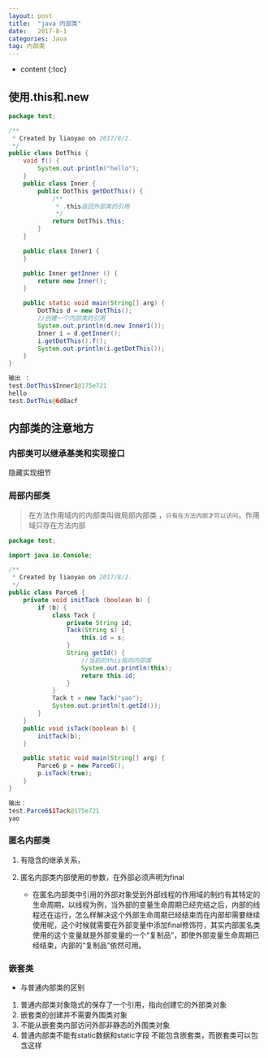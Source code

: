 ```yaml
---
layout: post
title:  "java 内部类"
date:   2017-8-1
categories: Java
tag: 内部类
---
```



* content
{:toc}


## 使用.this和.new 

```java
package test;

/**
 * Created by liaoyao on 2017/8/2.
 */
public class DotThis {
    void f() {
        System.out.println("hello");
    }
    public class Inner {
        public DotThis getDotThis() {
            /**
             * .this返回外部类的引用
             */
            return DotThis.this;
        }
    }

    public class Inner1 {
    }

    public Inner getInner () {
        return new Inner();
    }

    public static void main(String[] arg) {
        DotThis d = new DotThis();
        //创建一个内部类的引用
        System.out.println(d.new Inner1());
        Inner i = d.getInner();
        i.getDotThis().f();
        System.out.println(i.getDotThis());
    }
}

输出 ：
test.DotThis$Inner1@175e721
hello
test.DotThis@6d8acf

```

## 内部类的注意地方

### 内部类可以继承基类和实现接口
隐藏实现细节

### 局部内部类
> 在方法作用域内的内部类叫做局部内部类 ，`只有在方法内部才可以访问`，作用域只存在方法内部

```java
package test;

import java.io.Console;

/**
 * Created by liaoyao on 2017/8/2.
 */
public class Parce6 {
    private void initTack (boolean b) {
        if (b) {
            class Tack {
                private String id;
                Tack(String s) {
                    this.id = s;
                }
                String getId() {
                    //当前的this指向内部类
                    System.out.println(this);
                    return this.id;
                }
            }
            Tack t = new Tack("yao");
            System.out.println(t.getId());
        }
    }
    public void isTack(boolean b) {
        initTack(b);
    }

    public static void main(String[] arg) {
        Parce6 p = new Parce6();
        p.isTack(true);
    }
}

输出：
test.Parce6$1Tack@175e721
yao

```

### 匿名内部类

1. 有隐含的继承关系， 
2. 匿名内部类内部使用的参数，在外部必须声明为final

    - 在匿名内部类中引用的外部对象受到外部线程的作用域的制约有其特定的生命周期，以线程为例，当外部的变量生命周期已经完结之后，内部的线程还在运行，怎么样解决这个外部生命周期已经结束而在内部却需要继续使用呢，这个时候就需要在外部变量中添加final修饰符，其实内部匿名类使用的这个变量就是外部变量的一个“复制品”，即使外部变量生命周期已经结束，内部的“复制品“依然可用。

### 嵌套类

- 与普通内部类的区别
1. 普通内部类对象隐式的保存了一个引用，指向创建它的外部类对象
2. 嵌套类的创建并不需要外围类对象
3. 不能从嵌套类内部访问外部非静态的外围类对象
4. 普通内部类不能有static数据和static字段 不能包含嵌套类，而嵌套类可以包含这样